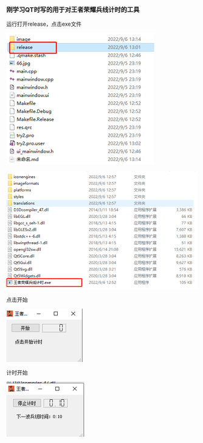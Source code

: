 ### 刚学习QT时写的用于对王者荣耀兵线计时的工具

运行打开release，点击exe文件

![image-20220906131758864](./image/image-20220906131758864.png)

![image-20220906131823391](./image/image-20220906131823391.png)

点击开始

![image-20220906131927095](./image/image-20220906131927095.png)

计时开始

![image-20220906131939755](./image/image-20220906131939755.png)

